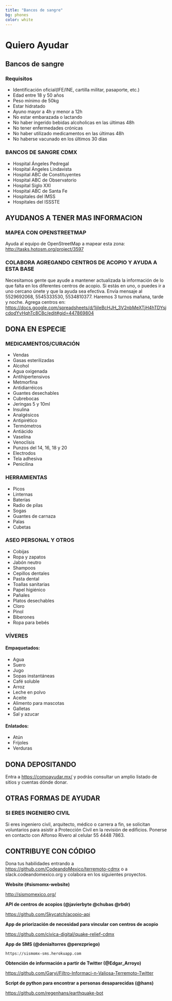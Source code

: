 ```yaml
---
title: "Bancos de sangre"
bg: phones
color: white
---
```

# Quiero Ayudar
## Bancos de sangre
### Requisitos
* Identificación oficial(IFE/INE, cartilla militar, pasaporte, etc.)
* Edad entre 18 y 50 años
* Peso mínimo de 50kg
* Estar hidratado
* Ayuno mayor a 4h y menor a 12h
* No estar embarazada o lactando
* No haber ingerido bebidas alcoholicas en las últimas 48h
* No tener enfermedades crónicas
* No haber utilizado medicamentos en las últimas 48h
* No haberse vacunado en los últimos 30 días

### BANCOS DE SANGRE CDMX
* Hospital Ángeles Pedregal
* Hospital Ángeles Lindavista
* Hospital ABC de Constituyentes
* Hospital ABC de Observatorio
* Hospital Siglo XXI
* Hospital ABC de Santa Fe
* Hospitales del IMSS
* Hospitales del ISSSTE

## AYUDANOS A TENER MAS INFORMACION
### MAPEA CON OPENSTREETMAP
Ayuda al equipo de OpenStreetMap a mapear esta zona: http://tasks.hotosm.org/project/3597
### COLABORA AGREGANDO CENTROS DE ACOPIO Y AYUDA A ESTA BASE
Necesitamos gente que ayude a mantener actualizada la información de lo que falta en los diferentes centros de acopio. Si estás en uno, o puedes ir a uno cercano únete y que la ayuda sea efectiva. Envía mensaje al 5529692068, 5545333530, 5534810377. Haremos 3 turnos mañana, tarde y noche. Agrega centros en:
https://docs.google.com/spreadsheets/d/1ijleBcHJH_3V2nbMeXTjH4hTDYsjcdodYvHqhTc8C8c/edit#gid=447869804
## DONA EN ESPECIE
### MEDICAMENTOS/CURACIÓN
* Vendas
* Gasas esterilizadas
* Alcohol
* Agua oxigenada
* Antihipertensivos
* Metmorfina
* Antidiarréicos
* Guantes desechables
* Cubrebocas
* Jeringas 5 y 10ml
* Insulina
* Analgésicos
* Antipirético
* Termómetros
* Antiácido
* Vaselina
* Venoclisis
* Punzos del 14, 16,
18 y 20
* Electrodos
* Tela adhesiva
* Penicilina
### HERRAMIENTAS
* Picos
* Linternas
* Baterías
* Radio de pilas
* Sogas
* Guantes de carnaza
* Palas
* Cubetas
### ASEO PERSONAL Y OTROS
* Cobijas
* Ropa y zapatos
* Jabón neutro
* Shampoos
* Cepillos dentales
* Pasta dental
* Toallas sanitarias
* Papel higiénico
* Pañales
* Platos desechables
* Cloro
* Pinol
* Biberones
* Ropa para bebés
### VÍVERES
#### Empaquetados:
* Agua
* Suero
* Jugo
* Sopas instantáneas
* Café soluble
* Arroz
* Leche en polvo
* Aceite
* Alimento para mascotas
* Galletas
* Sal y azucar

#### Enlatados:
* Atún
* Frijoles
* Verduras
## DONA DEPOSITANDO
Entra a https://comoayudar.mx/ y podrás consultar un amplio listado de sitios y cuentas dónde donar.
## OTRAS FORMAS DE AYUDAR
### SI ERES INGENIERO CIVIL
Si eres ingeniero civil, arquitecto, médico o carrera a fin, se solicitan voluntarios para asistir a Protección Civil en la revisión de edificios. Ponerse en contacto con Alfonso Rivero al celular 55 4448 7863.
## CONTRIBUYE CON CÓDIGO
Dona tus habilidades entrando a https://github.com/CodeandoMexico/terremoto-cdmx o a slack.codeandomexico.org y colabora en los siguientes proyectos.

**Website (#sismomx-website)**

  http://sismomexico.org/

**API de centros de acopios (@javierbyte @chubas @rbdr)**

  https://github.com/Skycatch/acopio-api

**App de priorización de necesidad para vincular con centros de acopio**

  https://github.com/civica-digital/quake-relief-cdmx

**App de SMS (@denialtorres @perezpriego)**

	https://sismomx-sms.herokuapp.com

**Obtención de información a partir de Twitter (@Edgar_Arroyo)**

  https://github.com/Garyi/Filtro-Informaci-n-Valiosa-Terremoto-Twitter

**Script de python para encontrar a personas desaparecidas (@hans)**

  https://github.com/regenhans/earthquake-bot

<div class="section__separator"></div>
